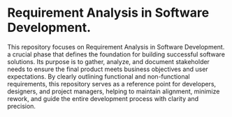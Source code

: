 # Requirement Analysis in Software Development.
This repository focuses on Requirement Analysis in Software Development. 
a crucial phase that defines the foundation for building successful software solutions.
Its purpose is to gather, analyze, and document stakeholder needs to ensure the final
product meets business objectives and user expectations. By clearly outlining functional
and non-functional requirements, this repository serves as a reference point for developers,
designers, and project managers, helping to maintain alignment, minimize rework,
and guide the entire development process with clarity and precision.
